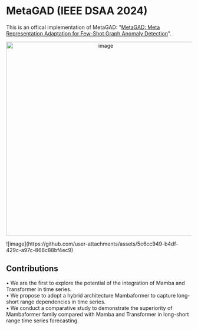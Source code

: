 # MetaGAD (IEEE DSAA 2024)
This is an offical implementation of MetaGAD: "[MetaGAD: Meta Representation Adaptation for Few-Shot Graph Anomaly Detection](https://arxiv.org/abs/2305.10668)".


<p align="center">
  <img width="525" alt="image" src="https://github.com/user-attachments/assets/5c6cc949-b4df-429c-a97c-866c88bf4ec9">
</p>
![image](https://github.com/user-attachments/assets/5c6cc949-b4df-429c-a97c-866c88bf4ec9)


## Contributions
• We are the first to explore the potential of the integration of Mamba and Transformer in time series. <br />
• We propose to adopt a hybrid architecture Mambaformer to capture long-short range dependencies in time series.<br />
• We conduct a comparative study to demonstrate the superiority of Mambaformer family compared with Mamba and Transformer in long-short range time series forecasting.

